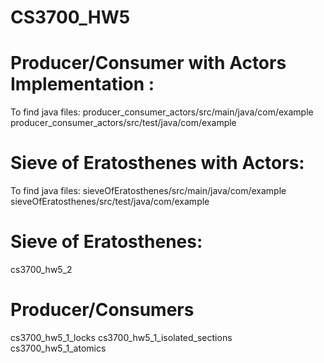 # CS3700_HW5

# Producer/Consumer with Actors Implementation : 
  To find java files: producer_consumer_actors/src/main/java/com/example       
                      producer_consumer_actors/src/test/java/com/example
                      
# Sieve of Eratosthenes with Actors: 
  To find java files: sieveOfEratosthenes/src/main/java/com/example       
                      sieveOfEratosthenes/src/test/java/com/example
                      
# Sieve of Eratosthenes:
  cs3700_hw5_2
  
# Producer/Consumers 
  cs3700_hw5_1_locks
  cs3700_hw5_1_isolated_sections
  cs3700_hw5_1_atomics
